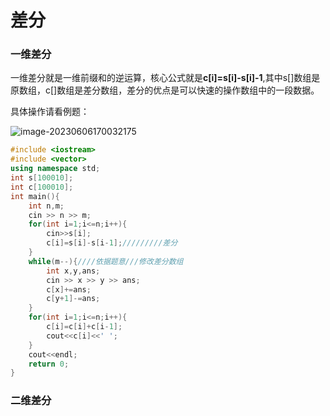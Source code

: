 # 差分

### 一维差分

一维差分就是一维前缀和的逆运算，核心公式就是**c[i]=s[i]-s[i]-1**,其中s[]数组是原数组，c[]数组是差分数组，差分的优点是可以快速的操作数组中的一段数据。

具体操作请看例题：

![image-20230606170032175](C:\Users\白帮\AppData\Roaming\Typora\typora-user-images\image-20230606170032175.png)

```C++
#include <iostream>
#include <vector>
using namespace std;
int s[100010];
int c[100010];
int main(){
    int n,m;
    cin >> n >> m;
    for(int i=1;i<=n;i++){
        cin>>s[i];
        c[i]=s[i]-s[i-1];/////////差分
    }
    while(m--){////依据题意///修改差分数组
        int x,y,ans;
        cin >> x >> y >> ans;
        c[x]+=ans;
        c[y+1]-=ans;
    }
    for(int i=1;i<=n;i++){
        c[i]=c[i]+c[i-1];
        cout<<c[i]<<' ';
    }
    cout<<endl;
    return 0;
}
```





### 二维差分

